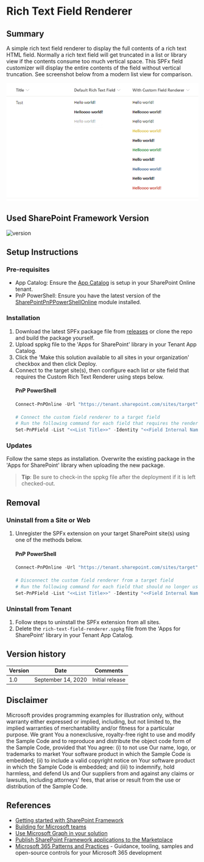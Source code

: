# Rich Text Field Renderer

## Summary

A simple rich text field renderer to display the full contents of a rich text HTML field. Normally a rich text field will get truncated in a list or library view if the contents consume too much vertical space. This SPFx field customizer will display the entire contents of the field without vertical truncation. See screenshot below from a modern list view for comparison.

![Comparison between default and custom field renderer](./docs/ScreenshotCompare.png)

## Used SharePoint Framework Version

![version](https://img.shields.io/badge/version-1.11-green.svg)

## Setup Instructions
### Pre-requisites
- App Catalog: Ensure the [App Catalog](https://docs.microsoft.com/en-us/sharepoint/use-app-catalog) is setup in your SharePoint Online tenant.
- PnP PowerShell: Ensure you have the latest version of the [SharePointPnPPowerShellOnline](https://docs.microsoft.com/en-us/powershell/sharepoint/sharepoint-pnp/sharepoint-pnp-cmdlets?view=sharepoint-ps) module installed.

### Installation
1. Download the latest SPFx package file from [releases](https://github.com/bschlintz/spfx-richtextfieldcustomizer/releases/latest) or clone the repo and build the package yourself.
2. Upload sppkg file to the 'Apps for SharePoint' library in your Tenant App Catalog.
3. Click the 'Make this solution available to all sites in your organization' checkbox and then click Deploy.
4. Connect to the target site(s), then configure each list or site field that requires the Custom Rich Text Renderer using steps below.
   #### PnP PowerShell
   ```powershell
   Connect-PnPOnline -Url "https://tenant.sharepoint.com/sites/target"
   
   # Connect the custom field renderer to a target field
   # Run the following command for each field that requires the renderer
   Set-PnPField -List "<<List Title>>" -Identity "<<Field Internal Name>>" -Values @{ ClientSideComponentId = [Guid]::new("2a3318bf-6c55-4c14-acee-b5da9c314cc2") }
   ```

### Updates
Follow the same steps as installation. Overwrite the existing package in the 'Apps for SharePoint' library when uploading the new package. 

> __Tip__: Be sure to check-in the sppkg file after the deployment if it is left checked-out.

## Removal

### Uninstall from a Site or Web
1. Unregister the SPFx extension on your target SharePoint site(s) using one of the methods below.
   #### PnP PowerShell
   ```powershell
   Connect-PnPOnline -Url "https://tenant.sharepoint.com/sites/target"
   
   # Disconnect the custom field renderer from a target field
   # Run the following command for each field that should no longer use the renderer 
   Set-PnPField -List "<<List Title>>" -Identity "<<Field Internal Name>>" -Values @{ ClientSideComponentId = $null }
   ```

### Uninstall from Tenant
1. Follow steps to uninstall the SPFx extension from all sites.
2. Delete the `rich-text-field-renderer.sppkg` file from the 'Apps for SharePoint' library in your Tenant App Catalog.

## Version history

Version|Date|Comments
-------|----|--------
1.0|September 14, 2020|Initial release

## Disclaimer

Microsoft provides programming examples for illustration only, without warranty either expressed or implied, including, but not limited to, the implied warranties of merchantability and/or fitness for a particular purpose. We grant You a nonexclusive, royalty-free right to use and modify the Sample Code and to reproduce and distribute the object code form of the Sample Code, provided that You agree: (i) to not use Our name, logo, or trademarks to market Your software product in which the Sample Code is embedded; (ii) to include a valid copyright notice on Your software product in which the Sample Code is embedded; and (iii) to indemnify, hold harmless, and defend Us and Our suppliers from and against any claims or lawsuits, including attorneys' fees, that arise or result from the use or distribution of the Sample Code.

## References

- [Getting started with SharePoint Framework](https://docs.microsoft.com/en-us/sharepoint/dev/spfx/set-up-your-developer-tenant)
- [Building for Microsoft teams](https://docs.microsoft.com/en-us/sharepoint/dev/spfx/build-for-teams-overview)
- [Use Microsoft Graph in your solution](https://docs.microsoft.com/en-us/sharepoint/dev/spfx/web-parts/get-started/using-microsoft-graph-apis)
- [Publish SharePoint Framework applications to the Marketplace](https://docs.microsoft.com/en-us/sharepoint/dev/spfx/publish-to-marketplace-overview)
- [Microsoft 365 Patterns and Practices](https://aka.ms/m365pnp) - Guidance, tooling, samples and open-source controls for your Microsoft 365 development
